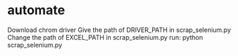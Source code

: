# automate
Download chrom driver
Give the path of DRIVER_PATH in scrap_selenium.py
Change the path of EXCEL_PATH in scrap_selenium.py
run: python scrap_selenium.py

